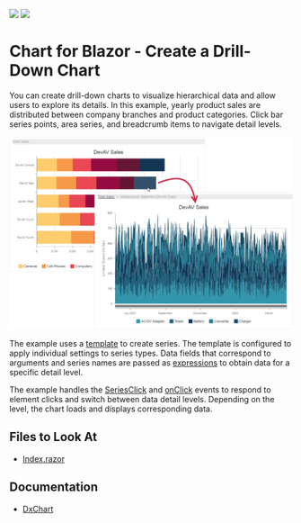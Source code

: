 <!-- default badges list -->
[![](https://img.shields.io/badge/Open_in_DevExpress_Support_Center-FF7200?style=flat-square&logo=DevExpress&logoColor=white)](https://supportcenter.devexpress.com/ticket/details/T1081109)
[![](https://img.shields.io/badge/📖_How_to_use_DevExpress_Examples-e9f6fc?style=flat-square)](https://docs.devexpress.com/GeneralInformation/403183)
<!-- default badges end -->
# Chart for Blazor - Create a Drill-Down Chart

You can create drill-down charts to visualize hierarchical data and allow users to explore its details. In this example, yearly product sales are distributed between company branches and product categories. Click bar series points, area series, and breadcrumb items to navigate detail levels.

![Drill-down chart](images/drill-down.png)

The example uses a [template](https://docs.devexpress.com/Blazor/DevExpress.Blazor.DxChartCommonSeries-4.SeriesTemplate) to create series. The template is configured to apply individual settings to series types. Data fields that correspond to arguments and series names are passed as [expressions](https://docs.microsoft.com/en-us/dotnet/api/system.linq.expressions.expression?view=net-6.0) to obtain data for a specific detail level.

The example handles the [SeriesClick](https://docs.devexpress.com/Blazor/DevExpress.Blazor.DxChart-1.SeriesClick) and [onClick](https://www.w3schools.com/jsref/event_onclick.asp) events to respond to element clicks and switch between data detail levels. Depending on the level, the chart loads and displays corresponding data.

## Files to Look At

- [Index.razor](CS/DrillDownChart/Pages/Index.razor)

## Documentation

- [DxChart](https://docs.devexpress.com/Blazor/DevExpress.Blazor.DxChart-1)
